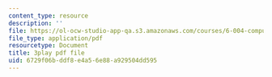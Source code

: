 ```yaml
---
content_type: resource
description: ''
file: https://ol-ocw-studio-app-qa.s3.amazonaws.com/courses/6-004-computation-structures-spring-2017/6729f06bddf8e4a56e88a929504dd595_CcInkh1mKZA.pdf
file_type: application/pdf
resourcetype: Document
title: 3play pdf file
uid: 6729f06b-ddf8-e4a5-6e88-a929504dd595
---
```

